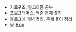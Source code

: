 - 자료구조, 알고리즘 공부
- 프로그래머스, 백준 문제 풀기
- 블로그에 개념 정리, 문제 풀이 정리
- 💻 [Blog](https://iamsh.tistory.com/category/IT/Algorithm%20%7C%20Coding%20Test)
